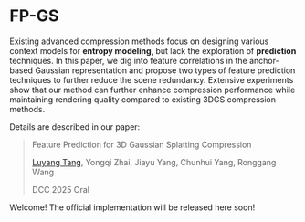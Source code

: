 # FP-GS
Existing advanced compression methods focus on designing various context models for **entropy modeling**, but lack the exploration of **prediction** techniques. 
In this paper, we dig into feature correlations in the anchor-based Gaussian representation and propose two types of feature prediction techniques to further reduce the scene redundancy.
Extensive experiments show that our method can further enhance compression performance while maintaining rendering quality compared to existing 3DGS compression methods. 

Details are described in our paper:
> Feature Prediction for 3D Gaussian Splatting Compression
>
> [Luyang Tang](https://github.com/Pomelomm/), Yongqi Zhai, Jiayu Yang, Chunhui Yang, Ronggang Wang
>
> DCC 2025 Oral

Welcome! The official implementation will be released here soon!
